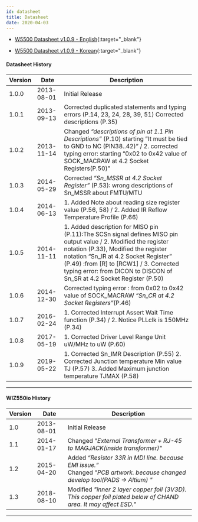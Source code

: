 ```yaml
---
id: datasheet
title: Datasheet
date: 2020-04-03
---
```



  - [W5500 Datasheet v1.0.9 - English](/img/products/w5500/w5500_ds_v109e.pdf){:target="_blank"}

  - [W5500 Datasheet v1.0.9 - Korean](/img/products/w5500/w5500_ds_v109k.pdf){:target="_blank"}



#### Datasheet History

| Version | Date       | Description                                                                                                                                                                                                                                                                                                                 |
| ------- | ---------- | --------------------------------------------------------------------------------------------------------------------------------------------------------------------------------------------------------------------------------------------------------------------------------------------------------------------------- |
| 1.0.0   | 2013-08-01 | Initial Release                                                                                                                                                                                                                                                                                                             |
| 1.0.1   | 2013-09-13 | Corrected duplicated statements and typing errors (P.14, 23, 24, 28, 39, 51) Corrected descriptions (P.35)                                                                                                                                                                                                                  |
| 1.0.2   | 2013-11-14 | Changed *“descriptions of pin at 1.1 Pin Descriptions”* (P.10) starting ”It must be tied to GND to NC (PIN38..42)” / 2. corrected typing error: starting “0x02 to 0x42 value of SOCK\_MACRAW at 4.2 Socket Registers(P.50)”                                                                                                 |
| 1.0.3   | 2014-05-29 | Corrected *“Sn\_MSSR at 4.2 Socket Register”* (P.53): wrong descriptions of Sn\_MSSR about FMTU/MTU                                                                                                                                                                                                                         |
| 1.0.4   | 2014-06-13 | 1\. Added Note about reading size register value (P.56, 58) / 2. Added IR Reflow Temperature Profile (P.66)                                                                                                                                                                                                                 |
| 1.0.5   | 2014-11-11 | 1\. Added description for MISO pin (P.11):The SCSn signal defines MISO pin output value / 2. Modified the register notation (P.33), Modified the register notation “Sn\_IR at 4.2 Socket Register” (P.49) :from \[R\] to \[RCW1\] / 3. Corrected typing error: from DICON to DISCON of Sn\_SR at 4.2 Socket Register (P.50) |
| 1.0.6   | 2014-12-30 | Corrected typing error : from 0x02 to 0x42 value of SOCK\_MACRAW *“Sn\_CR at 4.2 Socket Registers”*(P.46)                                                                                                                                                                                                                   |
| 1.0.7   | 2016-02-24 | 1\. Corrected Interrupt Assert Wait Time function (P.34) / 2. Notice PLLclk is 150MHz (P.34)                                                                                                                                                                                                                                |
| 1.0.8   | 2017-05-19 | 1\. Corrected Driver Level Range Unit uW/MHz to uW (P.60)                                                                                                                                                                                                                                                                   |
| 1.0.9   | 2019-05-22 | 1\. Corrected Sn\_IMR Description (P.55) 2. Corrected Junction temperature Min value TJ (P.57) 3. Added Maximum junction temperature TJMAX (P.58)                                                                                                                                                                           |

-----


#### WIZ550io History

<table>
<thead>
<tr class="header">
<th>Version</th>
<th>Date</th>
<th>Description</th>
</tr>
</thead>
<tbody>
<tr class="odd">
<td>1.0</td>
<td>2013-08-01</td>
<td>Initial Release</td>
</tr>
<tr class="even">
<td>1.1</td>
<td>2014-01-17</td>
<td>Changed <em>"External Transformer + RJ-45 to MAGJACK(inside transformer)"</em></td>
</tr>
<tr class="odd">
<td>1.2</td>
<td>2015-04-20</td>
<td>Added <em>“Resistor 33R in MDI line. because EMI issue.”</em><br />
Changed <em>"PCB artwork. because changed develop tool(PADS -&gt; Altium) "</em></td>
</tr>
<tr class="even">
<td>1.3</td>
<td>2018-08-10</td>
<td>Modified <em>"inner 2 layer copper foil (3V3D). This copper foil plated below of CHAND area. It may affect ESD."</em></td>
</tr>
</tbody>
</table>

-----
